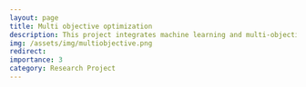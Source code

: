 ```yaml
---
layout: page
title: Multi objective optimization
description: This project integrates machine learning and multi-objective optimization to handle problems with conflicting objectives. It aims to find solutions that balance multiple objectives simultaneously, facilitating decision-making across various domains. The integration of multi-objective optimization and machine learning enhances the effectiveness of solving complex real-world problems with competing goals.
img: /assets/img/multiobjective.png
redirect:  
importance: 3
category: Research Project
---
```



